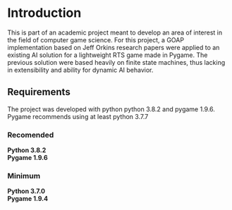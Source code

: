 # Introduction
This is part of an academic project meant to develop an area of interest in the field of computer game science. For this project, a GOAP implementation based on Jeff Orkins research papers were applied to an existing AI solution for a lightweight RTS game made in Pygame. The previous solution were based heavily on finite state machines, thus lacking in extensibility and ability for dynamic AI behavior.

## Requirements
The project was developed with python python 3.8.2 and pygame 1.9.6.
Pygame recommends using at least python 3.7.7

### Recomended
**Python 3.8.2**  
**Pygame 1.9.6**  

### Minimum
**Python 3.7.0**  
**Pygame 1.9.4**  



